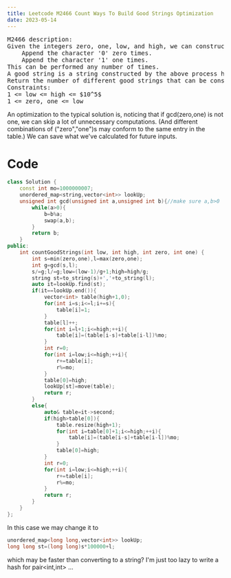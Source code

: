 ```yaml
---
title: Leetcode M2466 Count Ways To Build Good Strings Optimization
date: 2023-05-14
---
```

<script src="https://yjian012.github.io/Yi-blog/mathJax.js"></script>
<pre>
M2466 description:
Given the integers zero, one, low, and high, we can construct a string by starting with an empty string, and then at each step perform either of the following:
    Append the character '0' zero times.
    Append the character '1' one times.
This can be performed any number of times.
A good string is a string constructed by the above process having a length between low and high (inclusive).
Return the number of different good strings that can be constructed satisfying these properties. Since the answer can be large, return it modulo $10^9 + 7$.
Constraints:
1 <= low <= high <= $10^5$
1 <= zero, one <= low
</pre>
An optimization to the typical solution is, noticing that if gcd(zero,one) is not one, we can skip a lot of unnecessary computations.
(And different combinations of ("zero","one")s may conform to the same entry in the table.)
We can save what we've calculated for future inputs.

# Code
```cpp
class Solution {
    const int mo=1000000007;
    unordered_map<string,vector<int>> lookUp;
    unsigned int gcd(unsigned int a,unsigned int b){//make sure a,b>0
        while(a>0){
            b=b%a;
            swap(a,b);
        }
        return b;
    }
public:
    int countGoodStrings(int low, int high, int zero, int one) {
        int s=min(zero,one),l=max(zero,one);
        int g=gcd(s,l);
        s/=g;l/=g;low=(low-1)/g+1;high=high/g;
        string st=to_string(s)+','+to_string(l);
        auto it=lookUp.find(st);
        if(it==lookUp.end()){
            vector<int> table(high+1,0);
            for(int i=s;i<=l;i+=s){
                table[i]=1;
            }
            table[l]++;
            for(int i=l+1;i<=high;++i){
                table[i]=(table[i-s]+table[i-l])%mo;
            }
            int r=0;
            for(int i=low;i<=high;++i){
                r+=table[i];
                r%=mo;
            }
            table[0]=high;
            lookUp[st]=move(table);
            return r;
        }
        else{
            auto& table=it->second;
            if(high>table[0]){
                table.resize(high+1);
                for(int i=table[0]+1;i<=high;++i){
                    table[i]=(table[i-s]+table[i-l])%mo;
                }
                table[0]=high;
            }
            int r=0;
            for(int i=low;i<=high;++i){
                r+=table[i];
                r%=mo;
            }
            return r;
        }
    }
};
```
In this case we may change it to
```cpp
unordered_map<long long,vector<int>> lookUp;
long long st=(long long)s*100000+l;
```
which may be faster than converting to a string? I'm just too lazy to write a hash for pair<int,int> ...
